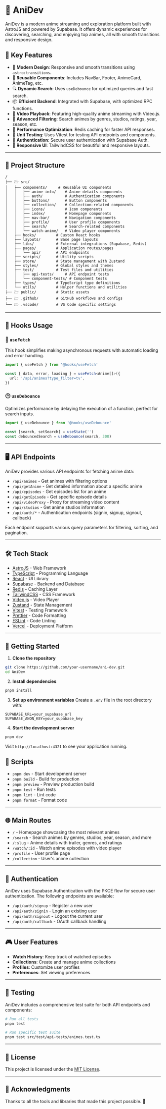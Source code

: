 # 🌸 AniDev

AniDev is a modern anime streaming and exploration platform built with AstroJS and powered by Supabase. It offers dynamic experiences for discovering, searching, and enjoying top animes, all with smooth transitions and responsive design.

## 🚀 Key Features

- 🎨 **Modern Design**: Responsive and smooth transitions using `astro:transitions`.
- 🧬 **Reusable Components**: Includes NavBar, Footer, AnimeCard, AnimeTag, etc.
- 🔍 **Dynamic Search**: Uses `useDebounce` for optimized queries and fast search.
- 📦 **Efficient Backend**: Integrated with Supabase, with optimized RPC functions.
- 🎥 **Video Playback**: Featuring high-quality anime streaming with Video.js.
- 🌟 **Advanced Filtering**: Search animes by genres, studios, ratings, year, season, etc.
- 💾 **Performance Optimization**: Redis caching for faster API responses.
- 📄 **Unit Testing**: Uses Vitest for testing API endpoints and components.
- 🔐 **Authentication**: Secure user authentication with Supabase Auth.
- 📱 **Responsive UI**: TailwindCSS for beautiful and responsive layouts.

---

## 📂 Project Structure

```plaintext
/
├── 🗁 src/
│   ├── components/     # Reusable UI components
│   │   ├── anime-info/    # Anime details components
│   │   ├── auth/          # Authentication components
│   │   ├── buttons/       # Button components
│   │   ├── collection/    # Collection-related components
│   │   ├── icons/         # Icon components
│   │   ├── index/         # Homepage components
│   │   ├── nav-bar/       # Navigation components
│   │   ├── profile/       # User profile components
│   │   ├── search/        # Search-related components
│   │   └── watch-anime/   # Video player components
│   ├── hooks/         # Custom React hooks
│   ├── layouts/       # Base page layouts
│   ├── libs/          # External integrations (Supabase, Redis)
│   ├── pages/         # Application routes/pages
│   │   └── api/       # API endpoints
│   ├── scripts/       # Utility scripts
│   ├── store/         # State management with Zustand
│   ├── styles/        # Global styles and themes
│   ├── test/          # Test files and utilities
│   │   ├── api-tests/     # API endpoint tests
│   │   └── component-tests/ # Component tests
│   ├── types/         # TypeScript type definitions
│   └── utils/         # Helper functions and utilities
├── 🗁 public/         # Static assets
├── 🗁 .github/        # GitHub workflows and configs
└── 🗁 .vscode/        # VS Code specific settings
```

---

## 📄 Hooks Usage

### 🔄 `useFetch`

This hook simplifies making asynchronous requests with automatic loading and error handling.

```typescript
import { useFetch } from '@hooks/useFetch'

const { data, error, loading } = useFetch<Anime[]>({
  url: '/api/animes?type_filter=tv',
})
```

### 🕒 `useDebounce`

Optimizes performance by delaying the execution of a function, perfect for search inputs.

```typescript
import { useDebounce } from '@hooks/useDebounce'

const [search, setSearch] = useState('')
const debouncedSearch = useDebounce(search, 300)
```

---

## 🖥️ API Endpoints

AniDev provides various API endpoints for fetching anime data:

- `/api/animes` - Get animes with filtering options
- `/api/getAnime` - Get detailed information about a specific anime
- `/api/episodes` - Get episodes list for an anime
- `/api/getEpisode` - Get specific episode details
- `/api/videoProxy` - Proxy for streaming video content
- `/api/studios` - Get anime studios information
- `/api/auth/*` - Authentication endpoints (signin, signup, signout, callback)

Each endpoint supports various query parameters for filtering, sorting, and pagination.

---

## 🛠️ Tech Stack

- [AstroJS](https://astro.build/) - Web Framework
- [TypeScript](https://www.typescriptlang.org/) - Programming Language
- [React](https://react.dev/) - UI Library
- [Supabase](https://supabase.com/) - Backend and Database
- [Redis](https://redis.io/) - Caching Layer
- [TailwindCSS](https://tailwindcss.com/) - CSS Framework
- [Video.js](https://videojs.com/) - Video Player
- [Zustand](https://zustand-demo.pmnd.rs/) - State Management
- [Vitest](https://vitest.dev/) - Testing Framework
- [Prettier](https://prettier.io/) - Code Formatting
- [ESLint](https://eslint.org/) - Code Linting
- [Vercel](https://vercel.com/) - Deployment Platform

---

## 🚀 Getting Started

1. **Clone the repository**
```bash
git clone https://github.com/your-username/ani-dev.git
cd AniDev
```

2. **Install dependencies**
```bash
pnpm install
```

3. **Set up environment variables**
Create a `.env` file in the root directory with:
```env
SUPABASE_URL=your_supabase_url
SUPABASE_ANON_KEY=your_supabase_key
```

4. **Start the development server**
```bash
pnpm dev
```

Visit `http://localhost:4321` to see your application running.

## 📝 Scripts

- `pnpm dev` - Start development server
- `pnpm build` - Build for production
- `pnpm preview` - Preview production build
- `pnpm test` - Run tests
- `pnpm lint` - Lint code
- `pnpm format` - Format code

---

## 🌐 Main Routes

- `/` - Homepage showcasing the most relevant animes
- `/search` - Search animes by genres, studios, year, season, and more
- `/:slug` - Anime details with trailer, genres, and ratings
- `/watch/:id` - Watch anime episodes with video player
- `/profile` - User profile page
- `/collection` - User's anime collection

---

## 🔐 Authentication

AniDev uses Supabase Authentication with the PKCE flow for secure user authentication. The following endpoints are available:

- `/api/auth/signup` - Register a new user
- `/api/auth/signin` - Login an existing user
- `/api/auth/signout` - Logout the current user
- `/api/auth/callback` - OAuth callback handling

---

## 🎮 User Features

- **Watch History**: Keep track of watched episodes
- **Collections**: Create and manage anime collections
- **Profiles**: Customize user profiles
- **Preferences**: Set viewing preferences

---

## 🧪 Testing

AniDev includes a comprehensive test suite for both API endpoints and components:

```bash
# Run all tests
pnpm test

# Run specific test suite
pnpm test src/test/api-tests/animes.test.ts
```

---

## 📜 License

This project is licensed under the [MIT License](LICENSE).

---

## 🙌 Acknowledgments

Thanks to all the tools and libraries that made this project possible. 💖
